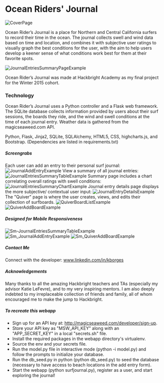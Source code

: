 Ocean Riders' Journal
===========

![CoverPage](https://raw.githubusercontent.com/kb0rg/hb_project/master/screengrabs/sg01_cover.png)

Ocean Rider’s Journal is a place for Northern and Central California surfers to record their time in the ocean. The journal collects swell and wind data based on time and location, and combines it with subjective user ratings to visually graph the best conditions for the user, with the aim to help users develop a keener sense of what conditions work best for them at their favorite spots.

![JournalEntriesSummaryPageExample](https://raw.githubusercontent.com/kb0rg/hb_project/master/screengrabs/sg02_summary.png)

Ocean Rider’s Journal was made at Hackbright Academy as my final project for the Winter 2015 cohort. 

### Technology

Ocean Rider’s Journal uses a Python controller and a Flask web framework. The SQLite database collects information provided by users about their surf sessions, the boards they ride, and the wind and swell conditions at the time of each journal entry. Weather data is gathered from the magicseaweed.com API. 

Python, Flask, Jinja2, SQLite, SQLAlchemy, HTML5, CSS, highcharts.js, and Bootstrap. 
(Dependencies are listed in requirements.txt)


##### Screengrabs

Each user can add an entry to their personal surf journal:
![JournalAddEntryExample](https://raw.githubusercontent.com/kb0rg/hb_project/master/screengrabs/sg04_add.png)
View a summary of all journal entries:
![JournalEntriesSummaryTableExample](https://raw.githubusercontent.com/kb0rg/hb_project/master/screengrabs/sg02b_summary.png)
Summary page includes a chart correlating overall ratings with swell conditions:
![JournalEntriesSummaryChartExample](https://raw.githubusercontent.com/kb0rg/hb_project/master/screengrabs/sg02c_summaryChart.png)
Journal entry details page displays the more subjective/ contextual user input: 
![JournalEntryDetailsExample](https://raw.githubusercontent.com/kb0rg/hb_project/master/screengrabs/sg03_details.png)
The "Quiver" page is where the user creates, views, and edits their collection of surfboards.
![QuiverBoardListExample](https://raw.githubusercontent.com/kb0rg/hb_project/master/screengrabs/sg06_quiverList.png)
![QuiverAddBoardExample](https://raw.githubusercontent.com/kb0rg/hb_project/master/screengrabs/sg05_quiverAdd.png)

##### Designed for Mobile Responsiveness

![Sm-JournalEntriesSummaryTableExample](https://raw.githubusercontent.com/kb0rg/hb_project/master/screengrabs/sg10a_mbl_summary.png)
![Sm_JournalAddEntryExample](https://raw.githubusercontent.com/kb0rg/hb_project/master/screengrabs/sg10b_mbl_addEntry.png)
![Sm_QuiverAddBoardExample](https://raw.githubusercontent.com/kb0rg/hb_project/master/screengrabs/sg10c_mbl_addBoard.png)

##### Contact Me

Connect with the developer: www.linkedin.com/in/kborges

##### Acknowledgements

Many thanks to all the amazing Hackbright teachers and TAs (especially my advisor Katie LeFevre), and to my very inspiring mentors.
I am also deeply indebted to my irreplaceable collection of friends and family, all of whom encouraged me to make the jump to Hackbright.  

##### To recreate this webapp

- Sign up for an API key at: http://magicseaweed.com/developer/sign-up.
- Store your API key as "MSW_API_KEY" along with an "APP_SECRET_KEY" in a local "secrets.sh" file.
- Install the required packages in the webapp directory's virtualenv.
- Source the env and your secrets file.
- Run the model.py file in interactive mode (python -i model.py) and follow the prompts to initialize your database.
- Run the db_seed.py in python (python db_seed.py) to seed the database (necessary to have access to beach locations in the add entry form).
- Start the webapp (python surfjournal.py), register as a user, and start exploring the journal!

